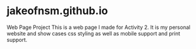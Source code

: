 # jakeofnsm.github.io
Web Page Project
This is a web page I made for Activity 2. It is my personal website and show cases css styling as well as mobile support and print support.
